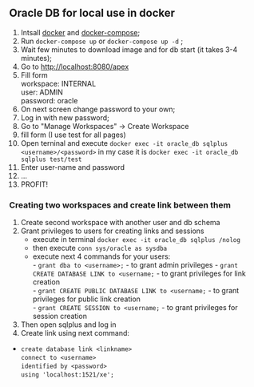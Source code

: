 ## Oracle DB for local use in docker

1. Intsall <a href="https://docs.docker.com/engine/installation/">docker</a> and <a href="https://docs.docker.com/compose/install/">docker-compose</a>;
2. Run `docker-compose up` or `docker-compose up -d` ;
3. Wait few minutes to download image and for db start (it takes 3-4 minutes);
4. Go to <a href="http://localhost:8080/apex">http://localhost:8080/apex</a>
5. Fill form  
workspace: INTERNAL  
user: ADMIN  
password: oracle  
6. On next screen change password to your own;
7. Log in with new password;
8. Go to "Manage Workspaces" -> Create Workspace
9. fill form (I use test for all pages)
10. Open terninal and execute `docker exec -it oracle_db sqlplus <username>/<password>` in my case it is `docker exec -it oracle_db sqlplus test/test`
11. Enter user-name and password
12. ...  
13. PROFIT! 


### Creating two workspaces and create link between them

1. Create second workspace with another user and db schema
2. Grant privileges to users for creating links and sessions    
   - execute in terminal `docker exec -it oracle_db sqlplus /nolog`  
   - then execute `conn sys/oracle as sysdba`
   - execute next 4 commands for your users:  
   \- `grant dba to <username>;` - to grant admin privileges
   \- `grant CREATE DATABASE LINK to <username;` - to grant privileges for link creation  
   \- `grant CREATE PUBLIC DATABASE LINK to <username;` - to grant privileges for public link creation  
   \- `grant CREATE SESSION to <username;` - to grant privileges for session creation
3. Then open sqlplus and log in
4. Create link using next command:
  - `create database link <linkname>`     
       `connect to <username>`    
       `identified by <password>`    
       `using 'localhost:1521/xe';`
   